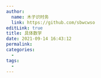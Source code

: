 ```yaml
---
author: 
  name: 木子识时务
  link: https://github.com/sbwcwso
editLink: true
title: 具体数学
date: 2021-09-14 16:43:12
permalink: 
categories: 
  - 
tags: 
  - 
---
```

